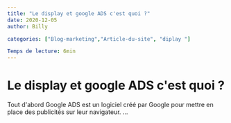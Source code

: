 ```yaml
---
title: "Le display et google ADS c'est quoi ?"
date: 2020-12-05
author: Billy

categories: ["Blog-marketing","Article-du-site", "diplay "]

Temps de lecture: 6min
---
```


# Le display et google ADS c'est quoi ?

Tout d'abord Google ADS est un logiciel créé par Google pour mettre en place des publicités sur leur navigateur.
...
